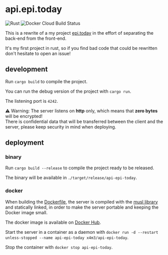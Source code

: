 # api.epi.today

![Rust](https://github.com/x4m3/api.epi.today/workflows/Rust/badge.svg)
![Docker Cloud Build Status](https://img.shields.io/docker/cloud/build/x4m3/api.epi.today)

This is a rewrite of a my project [epi.today](https://github.com/x4m3/epi.today) in the effort of separating the back-end from the front-end.

It's my first project in rust, so if you find bad code that could be rewritten don't hesitate to open an issue!

## development

Run `cargo build` to compile the project.

You can run the debug version of the project with `cargo run`.

The listening port is `4242`.

⚠️ Warning: The server listens on **http** only, which means that **zero bytes** will be encrypted!  
There is confidential data that will be transferred between the client and the server, please keep security in mind when deploying.

## deployment

### binary

Run `cargo build --release` to compile the project ready to be released.

The binary will be available in `./target/release/api-epi-today`.

### docker

When building the [Dockerfile](Dockerfile), the server is compiled with the [musl library](https://github.com/emk/rust-musl-builder) and statically linked, in order to make the server portable and keeping the Docker image small.

The docker image is available on [Docker Hub](https://hub.docker.com/r/x4m3/api.epi.today).

Start the server in a container as a daemon with `docker run -d --restart unless-stopped --name api-epi-today x4m3/api-epi-today`.

Stop the container with `docker stop api-epi-today`.